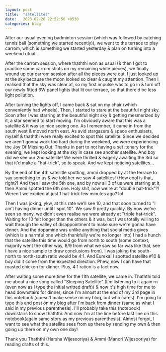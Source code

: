 ```yaml
---
layout: post
title:  "satellites"
date:   2023-02-26 22:52:50 +0530
categories: blog
---
```


After our usual evening badminton session (which was followed by catching tennis ball (something we started recently)), we went to the terrace to play carrom, which is something we started yesterday & plan on turning into a weekend ritual.

After the carrom session, where thaththi won as usual (& then I got to practice some carrom shots on my remaining white pieces), we finally wound up our carrom session after all the pieces were out. I just looked up at the sky because the moon looked so clear & caught my attention. Then I realised that the sky was clear af, so my first impulse was to go in & turn off our newly fitted 6W panel lights that lit our terrace, so that there'd be less light pollution.

After turning the lights off, I came back & sat on my chair (which conveniently had wheels). Then, I started to stare at the beautiful night sky. Soon after I was starring at the beautiful night sky & getting mesmerized by it, a star seemed to start moving. I'm obviously aware that this was a satellite & it was so nice seeing one. As I remember, it came in from the south west & moved north east. As avid stargazers & space enthusiasts, myself & thaththi were really excited to spot this satellite. Since we decided we aren't gonna work too hard during the weekend, we were experiencing the Joy Of Missing Out. Thanks in part to not having a set itenary for the evening, we kept looking at the sky in case see another satellite. And boy did we see our 2nd satellite! We were thrilled & eagerly awaiting the 3rd so that it'd make a "hat-trick", so to speak. And we kept noticing satellites...

By the end of the 4th satellitle spotting, ammi dropped by at the terrace to say something to us & we told her we saw 4 satellites! (How cool is that, right?) And then I saw the 5th one, and by now all 3 of us were starring at it, then Ammi spotted the 6th one. Holy shit, now we're at "double hat-trick"?! Weren't we excited at just 1 hat-trick few minutes ago? lol

Then I was joking, ykw, at this rate we'll see 10, and that soon turned to "I ain't having dinner until I spot 10". We saw 9 pretty quickly. By now we've seen so many, we didn't even realise we were already at "triple hat-trick". Waiting for 10 felt longer than the others & it was, but I was totally willing to wait through the valley of disappointment to make sure we're gonna have dinner. And the dopamine was unlike anything that social media gives (which is a harmful one which thankfully we're no longer into) I had a hunch that the satellite this time would go from north to south (some context, majority went the other way, 8/9 from what we saw so far was like that, see I have a nice sample to draw conclusions from). I was joking the south-north to north-south ratio would be 4:1. And Eureka! I spotted satellite #10 & boy did it come from the expected direction. Phew, now I can have that roasted chicken for dinner. Plus, 4:1 ration is a fact now.

After waiting some more time for the 11th satellite, we came in. Thaththi told me about a nice song called "Sleeping Satellite" (I'm listening to it again rn (even now as I type the initial writted draft)) & now it's high time for me to head downstairs for dinner, since I'm almost at the end of my 3rd page in this notebook (doesn't make sense on my blog, but who cares). I'm going to type this and post on my blog after I'm back from dinner (same as what I said in my previous parenthesis). I'll probably take this (notebook) downstairs to show thaththi. And now I'm at the line before last line on this notebook(again same story as my previous parenthesis). Almost forgot, I want to see what the satellite sees from up there by sending my own & then going up there on my own one day!


Thank you Thaththi (Harsha Wijesooriya) & Ammi (Manori Wijesooriya) for reading drafts of this.
